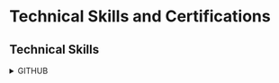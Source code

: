 
<h1> Technical Skills and Certifications </h1>

<h2> Technical Skills </h2>
  <details><summary>GITHUB</summary>
<h3> Description: </h3>
I completed the introductory GitHub learning labs offered on the GitHub website:
https://lab.github.com/courses 
  
  <ul>
  The 12 GitHub labs include an overview of fundamental GitHub skills including:
  <li>Introduction to Github</li>
  <li>Communicating using Markdown</li>
  <li>Introduction to HTML</li>
  <li>GitHub Pages</li>
  <li>Managing merge conflicts</li>
  <li>Community Starter Kit</li>
  <li>Uploading your project to Github</li>
  <li>Gettting started with GitHub Apps</li>
  <li>Migrating your repository to GitHub</li>
  <li>Reviewing pull requests</li>
  <li>Securing your workflows</li>
  <li>Create a release based workflow</li>
  </ul>
  
<h4> Course Completion: </h4>
  <img src="GitHubcourses1.png" alt="GitHubcourses1">
  
  <img src="GitHubcourses2.png" alt="GitHubcourses2">
  
  <img src="GitHubcourses3.png" alt="GitHubcourses3">
  </detail>

 
 
  <detail><summary>Linux Essentials </summary>
<h5> Description: </h5>
  I completed the LPI Linux Essentals offed at https://linuxacademy.com
  <ul>
    The LPI Linux Essentials include an overview of skills including:
    <li>How to Acesss an Linux Installation</li>
    <li>Major Open Source Applcations </li>
    <li>Understanding Open Source Software and Licensing</li>
    <li>ICT Skills and Working in Linux</li>
    <li>Command Line Basics</li>
    <li>Using the Command Line to Get Help</li>
    <li>Using Directories and Listing Files</li>
    <li>Creating, Moving and Deleting Files</li>
    <li>Archiving Files on the Command Line</li>
    <li>Searching Files on the Command Line</li>
    <li>Turning Commands into a Script</li>
    <li>Choosing an Operating System</li>
    <li>Where Data is Stored</li>
    <li>Basic Security and Identifying User Types</li>
    <li>Creating Users and Groups</li>
    <li>Managing File Permissions and Ownership</li>
    <li>Special Directories and Files</li>
    
  <h6> Course Completion: </h6>
  <img src="LinuxEssentials.png" alt="LinuxEssentials">
  </detail>
 
  
<detail><summary>Analyzing and Visualizing Data with Power BI</summary>
<h1> Description: </h1>
    I completed the Analyzing and Visualizing Data with Power BI offed at https://courses.edx.org/courses/course-v1:Microsoft+DAT207x+1T2019/course/
  <ul>
    Analyzing and Visualizing Data with Power BI include an overview of skills including:
    <li>Data Transformations</li>
    <li>Desktop Modelling</li>
    <li>Desktop Visualization</li>
    <li>Power BI Service</li>
    <li>Working with Excel</li>
    <li>Direct Connectivity</li>
    <li>Developer API</li>
    <li>Moblie App</li>
  
  <h1> Course Completion: </h1>
  <img src ="PowerBI 1.png" alt="PowerBI 1">
  <img src ="PowerBI 2.png" alt="PowerBI 2">  
  <img src ="PowerBI 3.png" alt="PowerBI 3"> 
  <img src ="PowerBI 4.png" alt="PowerBI 4">
  <img src ="PowerBI 5.png" alt="PowerBI 5">
  <img src ="PowerBI 6.png" alt="PowerBI 6">
  <img src ="PowerBI 7.png" alt="PowerBI 7">
  <img src ="PowerBI 8.png" alt="PowerBI 8">
  <img src ="PowerBI 9.png" alt="PowerBI 9">
  <img src ="PowerBI 10.png" alt="PowerBI 10">
 </detail>

    
    
    
    
    


  
